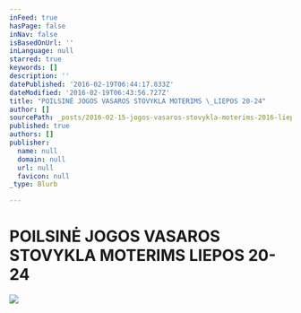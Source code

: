 ```yaml
---
inFeed: true
hasPage: false
inNav: false
isBasedOnUrl: ''
inLanguage: null
starred: true
keywords: []
description: ''
datePublished: '2016-02-19T06:44:17.833Z'
dateModified: '2016-02-19T06:43:56.727Z'
title: "POILSINĖ JOGOS VASAROS STOVYKLA MOTERIMS \_LIEPOS 20-24"
author: []
sourcePath: _posts/2016-02-15-jogos-vasaros-stovykla-moterims-2016-liepos-20-24-dienomis.md
published: true
authors: []
publisher:
  name: null
  domain: null
  url: null
  favicon: null
_type: Blurb

---
```

# POILSINĖ JOGOS VASAROS STOVYKLA MOTERIMS  LIEPOS 20-24
![](https://s3-us-west-2.amazonaws.com/the-grid-img/p/ee45cfd4af7de38f087d1cecc52b505d49e17875.jpg)